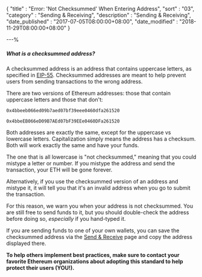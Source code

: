 {
"title"          : "Error: 'Not Checksummed' When Entering Address",
"sort"           : "03",
"category"       : "Sending & Receiving",
"description"    : "Sending & Receiving",
"date_published" : "2017-07-05T08:00:00+08:00",
"date_modified"  : "2018-11-29T08:00:00+08:00"
}

---%

##### What is a checksummed address?

A checksummed address is an address that contains uppercase letters, as specified in [EIP-55](https://eips.ethereum.org/EIPS/eip-55). Checksummed addresses are meant to help prevent users from sending transactions to the wrong address.

There are two versions of Ethereum addresses: those that contain uppercase letters and those that don't:

`0x4bbeeb066ed09b7aed07bf39eee0460dfa261520`

`0x4bbeEB066eD09B7AEd07bF39EEe0460DFa261520`

Both addresses are exactly the same, except for the uppercase vs lowercase letters. Capitalization simply means the address has a checksum. Both will work exactly the same and have your funds.

The one that is all lowercase is "not checksummed," meaning that you could mistype a letter or number. If you mistype the address and send the transaction, your ETH will be gone forever.

Alternatively, if you use the checksummed version of an address and mistype it, it will tell you that it's an invalid address when you go to submit the transaction.

For this reason, we warn you when your address is not checksummed. You are still free to send funds to it, but you should double-check the address before doing so, *especially* if you hand-typed it.

If you are sending funds to one of your own wallets, you can save the checksummed address via the [Send & Receive](https://mycrypto.com/account/) page and copy the address displayed there.

**To help others implement best practices, make sure to contact your favorite Ethereum organizations about adopting this standard to help protect their users (YOU!).**

